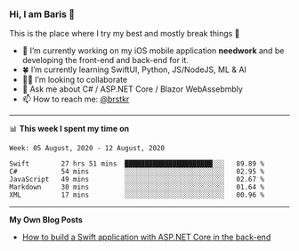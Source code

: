 ### Hi, I am Baris 👋

This is the place where I try my best and mostly break things :rofl:


- 🔭  I’m currently working on my iOS mobile application **needwork** and be developing the front-end and back-end for it.
- 🍀  I’m currently learning SwiftUI, Python, JS/NodeJS, ML & AI
- ✌🏻  I’m looking to collaborate
- 💬  Ask me about C# / ASP.NET Core / Blazor WebAssebmbly
- 📫  How to reach me: [@brstkr](https://brstkr.com/contact.html)

---------

📊 **This week I spent my time on**
<!--START_SECTION:waka-->
```text
Week: 05 August, 2020 - 12 August, 2020

Swift        27 hrs 51 mins  ██████████████████████░░░   89.89 % 
C#           54 mins         ░░░░░░░░░░░░░░░░░░░░░░░░░   02.95 % 
JavaScript   49 mins         ░░░░░░░░░░░░░░░░░░░░░░░░░   02.67 % 
Markdown     30 mins         ░░░░░░░░░░░░░░░░░░░░░░░░░   01.64 % 
XML          17 mins         ░░░░░░░░░░░░░░░░░░░░░░░░░   00.96 %
```
<!--END_SECTION:waka-->

---------

**My Own Blog Posts**
 - [How to build a Swift application with ASP.NET Core in the back-end](https://medium.com/@brstkr3/how-to-connect-your-swift-application-to-an-asp-net-core-back-end-cc0ab9a4fba8)
